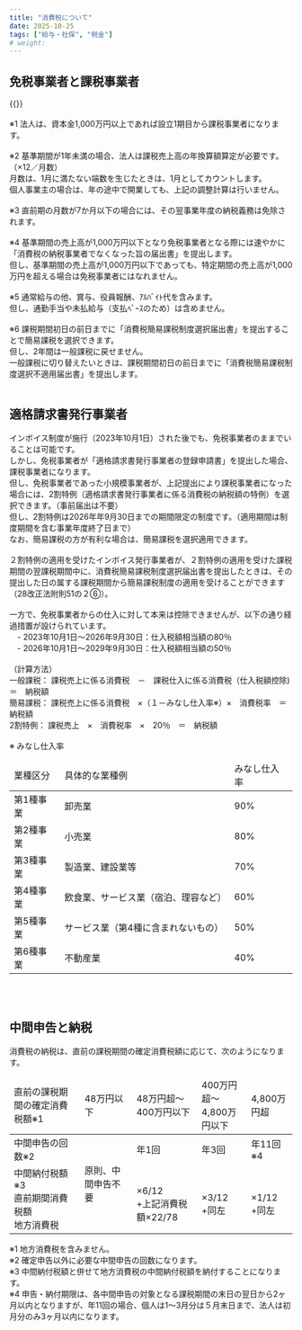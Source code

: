```yaml
---
title: "消費税について"
date: 2025-10-25
tags: ["給与・社保", "税金"]
# weight: 
---
```

<!-- 消費税 -->
## 免税事業者と課税事業者

{{<imgx src="article_assets/consumption-tax/fig1.png" style="max-width: 650px">}}<br>
<br>
※1	法人は、資本金1,000万円以上であれば設立1期目から課税事業者になります。<br>
    <br>
※2	基準期間が1年未満の場合、法人は課税売上高の年換算額算定が必要です。（×12／月数）<br>
    月数は、1月に満たない端数を生じたときは、1月としてカウントします。<br>
    個人事業主の場合は、年の途中で開業しても、上記の調整計算は行いません。<br>
    <br>
※3	直前期の月数が7か月以下の場合には、その翌事業年度の納税義務は免除されます。<br>
    <br>
※4	基準期間の​売上高が​1,000万円以下となり免税事業者となる際には​速やかに​「消費税の​納税事業者でなくなった旨の​届出書」を提出します。​<br>
    但し、基準期間の​売上高が​1,000万円以下であっても、​特定期間の​売上高が​1,000万円を​超える​場合は​免税事業者には​なれません。<br>
    <br>
※5	通常給与の他、賞与、役員報酬、ｱﾙﾊﾞｲﾄ代を含みます。<br>
    但し、通勤手当や未払給与（支払ﾍﾞｰｽのため）は含めません。<br>
    <br>
※6	課税期間初日の前日までに「消費税簡易課税制度選択届出書」を提出することで簡易課税を選択できます。<br>
    但し、2年間は一般課税に戻せません。<br>
    一般課税に切り替えたいときは、課税期間初日の前日までに「消費税簡易課税制度選択不適用届出書」を提出します。<br>
<br>

## 適格請求書発行事業者
インボイス制度が施行（2023年10月1日）された後でも、免税事業者のままでいることは可能です。<br>
しかし、免税事業者が「適格請求書発行事業者の登録申請書」を提出した場合、課税事業者になります。<br>
但し、免税事業者であった小規模事業者が、上記提出により課税事業者になった場合には、2割特例（適格請求書発行事業者に係る消費税の納税額の特例）を選択できます。（事前届出は不要）<br>
但し、2割特例は2026年年9月30日までの期間限定の制度です。（適用期間は制度期間を含む事業年度終了日まで）<br>
なお、簡易課税の方が有利な場合は、簡易課税を選択適用できます。<br>
<br>
２割特例の適用を受けたインボイス発行事業者が、２割特例の適用を受けた課税期間の翌課税期間中に、消費税簡易課税制度選択届出書を提出したときは、その提出した日の属する課税期間から簡易課税制度の適用を受けることができます（28改正法附則51の２⑥）。<br>
<br>
一方で、免税事業者からの仕入に対して本来は控除できませんが、以下の通り経過措置が設けられています。<br>
　- 2023年10月1日～2026年9月30日：仕入税額相当額の80％<br>
　- 2026年10月1日～2029年9月30日：仕入税額相当額の50％<br>
<br>
（計算方法）<br>
一般課税： 課税売上に係る消費税　－　課税仕入に係る消費税（仕入税額控除) ＝　納税額			<br>
簡易課税： 課税売上に係る消費税　×（１－みなし仕入率※）×　消費税率　＝　納税額			<br>
2割特例： 課税売上　×　消費税率　×　20％　＝　納税額<br>
<br>
※ みなし仕入率
<table>
<thead>
	<tr>
		<td>業種区分</td>
		<td colspan="4">具体的な業種例</td>
		<td>みなし仕入率</td>
	</tr>
</thead>
	<tr>
		<td>第1種事業</td>
		<td colspan="4">卸売業</td>
		<td>90%</td>
	</tr>
	<tr>
		<td>第2種事業</td>
		<td colspan="4">小売業</td>
		<td>80%</td>
	</tr>
	<tr>
		<td>第3種事業</td>
		<td colspan="4">製造業、建設業等</td>
		<td>70%</td>
	</tr>
	<tr>
		<td>第4種事業</td>
		<td colspan="4">飲食業、サービス業（宿泊、理容など）</td>
		<td>60%</td>
	</tr>
	<tr>
		<td>第5種事業</td>
		<td colspan="4">サービス業（第4種に含まれないもの）</td>
		<td>50%</td>
	</tr>
	<tr>
		<td>第6種事業</td>
		<td colspan="4">不動産業</td>
		<td>40%</td>
	</tr>
</table>
<br>
<br>

## 中間申告と納税
消費税の納税は、直前の課税期間の確定消費税額に応じて、次のようになります。<br>
<table>
<thead>
	<tr>
		<td colspan="2">直前の課税期間の確定消費税額※1</td>
		<td>48万円以下</td>
		<td colspan="2">48万円超～<br>400万円以下</td>
		<td colspan="2">400万円超～<br>4,800万円以下</td>
		<td>4,800万円超</td>
	</tr>
</thead>
	<tr>
		<td colspan="2">中間申告の回数※2</td>
		<td rowspan="4">原則、中間申告不要</td>
		<td colspan="2">年1回</td>
		<td colspan="2">年3回</td>
		<td>年11回※4</td>
	</tr>
	<tr>
		<td colspan="2" rowspan="3">中間納付税額※3<br>直前期間消費税額<br>地方消費税</td>
		<td colspan="2" rowspan="3"><br>×6/12<br>+上記消費税額×22/78</td>
		<td colspan="2" rowspan="3"><br>×3/12<br>+同左</td>
		<td rowspan="3"><br>×1/12<br>+同左</td>
	</tr>
	<tr>
	</tr>
	<tr>
	</tr>
</table>


※1	地方消費税を含みません。<br>
※2	確定申告以外に必要な中間申告の回数になります。<br>
※3	中間納付税額と併せて地方消費税の中間納付税額を納付することになります。<br>
※4	申告・納付期限は、各中間申告の対象となる課税期間の末日の翌日から2ヶ月以内となりますが、年11回の場合、個人は1～3月分は５月末日まで、法人は初月分のみ3ヶ月以内になります。